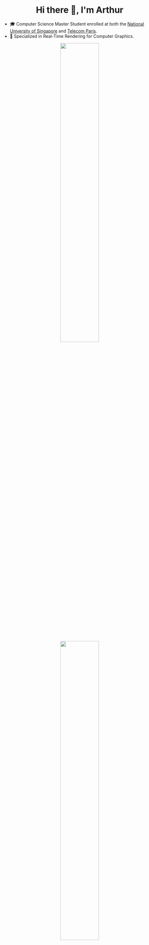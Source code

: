 <h1 align="center"> Hi there 👋, I'm Arthur </h1>

<!--
**JudasBricot/JudasBricot** is a ✨ _special_ ✨ repository because its `README.md` (this file) appears on your GitHub profile.

Here are some ideas to get you started:

- 🔭 I’m currently working on ...
- 🌱 I’m currently learning ...
- 👯 I’m looking to collaborate on ...
- 🤔 I’m looking for help with ...
- 💬 Ask me about ...
- 📫 How to reach me: ...
- 😄 Pronouns: ...
- ⚡ Fun fact: ...
-->

- 🎓 Computer Science Master Student enrolled at both the [National University of Singapore](https://nus.edu.sg/) and [Telecom Paris](https://www.telecom-paris.fr/).
- 🔭 Specialized in Real-Time Rendering for Computer Graphics.

<p align="center">
  <img height="50%" width="auto" src ="https://github-readme-stats.vercel.app/api?username=judasbricot&show_icons=true&count_private=true&theme=tokyonight&hide_border=true&hide=stars&bg_color=00000000&rank_icon=github">
  <img height="50%" width="auto" src ="https://github-readme-stats.vercel.app/api/top-langs/?username=judasbricot&layout=compact&hide_border=true&theme=tokyonight&bg_color=00000000&langs_count=6&hide=jupyter%20notebook,tex,css,php">
</p>

<h2 align="center"> 🌱 Currently </h2>

- Researching about techniques to enhance Real-Time Rendering using Machine Learning for my Master's Thesis.
- Learning about Vulkan.
- Upgrading my website.

<h2 align="center"> 💼 Projects </h2>

- Learned to build a [Simple 2D Game Engine](https://github.com/JudasBricot/Simple-Game-Engine) using OpenGL.
- Simulated [Ocean Surface](https://github.com/JudasBricot/Simple-Game-Engine/tree/fft-ocean) using GPU based IFFT and wave spectrum synthesis, added a simple 3D Renderer to the previously built Game Engine.
- Developped [GlassOverflow](https://github.com/Skyepulse/FluidSimulatorGame/tree/x64-release-files) a game focused on Real-Time 2D fluid simulation build without any engine.
- ... More projects on my [Website](judasbricot.github.io).

<h2 align="center"> 🌐 Connect with Me </h2>

- Via mail : arthur.wuhrlin [at] u.nus.edu.
- Via [LinkedIn](https://www.linkedin.com/in/arthur-wuhrlin/).
- For more information check my [Website](judasbricot.github.io).
